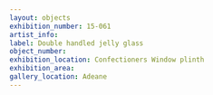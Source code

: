 ```yaml
---
layout: objects
exhibition_number: 15-061
artist_info: 
label: Double handled jelly glass 
object_number: 
exhibition_location: Confectioners Window plinth
exhibition_area: 
gallery_location: Adeane
---
```

